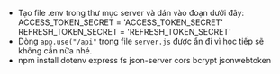 - Tạo file .env trong thư mục server và dán vào đoạn dưới đây:
  ACCESS_TOKEN_SECRET = 'ACCESS_TOKEN_SECRET'
  REFRESH_TOKEN_SECRET = 'REFRESH_TOKEN_SECRET'
- Dòng `app.use("/api"` trong file `server.js` được ẩn đi vì học tiếp sẽ không cần nữa nhé.
- npm install dotenv express fs json-server cors bcrypt jsonwebtoken
